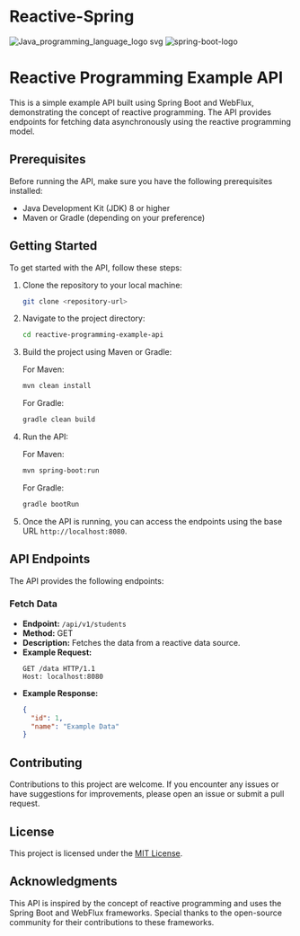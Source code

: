 # Reactive-Spring
![Java_programming_language_logo svg](https://user-images.githubusercontent.com/29164777/227356329-23eef7dd-3aaf-4f5a-b45d-9c7765c820e5.png)
![spring-boot-logo](https://user-images.githubusercontent.com/29164777/227357126-dcd09049-5cd0-4387-aa09-c84e46f79b86.png)

# Reactive Programming Example API

This is a simple example API built using Spring Boot and WebFlux, demonstrating the concept of reactive programming. The API provides endpoints for fetching data asynchronously using the reactive programming model.

## Prerequisites

Before running the API, make sure you have the following prerequisites installed:

- Java Development Kit (JDK) 8 or higher
- Maven or Gradle (depending on your preference)

## Getting Started

To get started with the API, follow these steps:

1. Clone the repository to your local machine:

   ```bash
   git clone <repository-url>
   ```

2. Navigate to the project directory:

   ```bash
   cd reactive-programming-example-api
   ```

3. Build the project using Maven or Gradle:

   For Maven:
   ```bash
   mvn clean install
   ```

   For Gradle:
   ```bash
   gradle clean build
   ```

4. Run the API:

   For Maven:
   ```bash
   mvn spring-boot:run
   ```

   For Gradle:
   ```bash
   gradle bootRun
   ```

5. Once the API is running, you can access the endpoints using the base URL `http://localhost:8080`.

## API Endpoints

The API provides the following endpoints:

### Fetch Data

- **Endpoint:** `/api/v1/students`
- **Method:** GET
- **Description:** Fetches the data from a reactive data source.
- **Example Request:**
  ```http
  GET /data HTTP/1.1
  Host: localhost:8080
  ```
- **Example Response:**
  ```json
  {
    "id": 1,
    "name": "Example Data"
  }
  ```

## Contributing

Contributions to this project are welcome. If you encounter any issues or have suggestions for improvements, please open an issue or submit a pull request.

## License

This project is licensed under the [MIT License](LICENSE).

## Acknowledgments

This API is inspired by the concept of reactive programming and uses the Spring Boot and WebFlux frameworks. Special thanks to the open-source community for their contributions to these frameworks.

